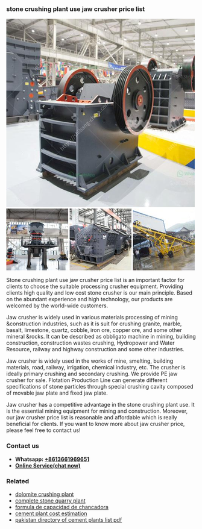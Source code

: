<h3>stone crushing plant use jaw crusher price list</h3><img src='1703042567.jpg' alt=''><p>Stone crushing plant use jaw crusher price list is an important factor for clients to choose the suitable processing crusher equipment. Providing clients high quality and low cost stone crusher is our main principle. Based on the abundant experience and high technology, our products are welcomed by the world-wide customers.</p><p>Jaw crusher is widely used in various materials processing of mining &construction industries, such as it is suit for crushing granite, marble, basalt, limestone, quartz, cobble, iron ore, copper ore, and some other mineral &rocks. It can be described as obbligato machine in mining, building construction, construction wastes crushing, Hydropower and Water Resource, railway and highway construction and some other industries.</p><p>Jaw crusher is widely used in the works of mine, smelting, building materials, road, railway, irrigation, chemical industry, etc. The crusher is ideally primary crushing and secondary crushing. We provide PE jaw crusher for sale. Flotation Production Line can generate different specifications of stone particles through special crushing cavity composed of movable jaw plate and fixed jaw plate.</p><p>Jaw crusher has a competitive advantage in the stone crushing plant use. It is the essential mining equipment for mining and construction. Moreover, our jaw crusher price list is reasonable and affordable which is really beneficial for clients. If you want to know more about jaw crusher price, please feel free to contact us!</p><h3>Contact us</h3><ul><li><strong>Whatsapp:&nbsp;<a href="https://wa.me/8613661969651">+8613661969651</a></strong></li><li><a href="https://swt.shibang-china.com/?git&amp;zhl&amp;stone crushing plant use jaw crusher price list"><strong>Online Service(chat now)</strong></a></li></ul><h3>Related</h3><ul><li><a href='dolomite crushing plant.md'>dolomite crushing plant</a></li><li><a href='complete stone quarry plant.md'>complete stone quarry plant</a></li><li><a href='formula de capacidad de chancadora.md'>formula de capacidad de chancadora</a></li><li><a href='cement plant cost estimation.md'>cement plant cost estimation</a></li><li><a href='pakistan directory of cement plants list pdf.md'>pakistan directory of cement plants list pdf</a></li></ul>